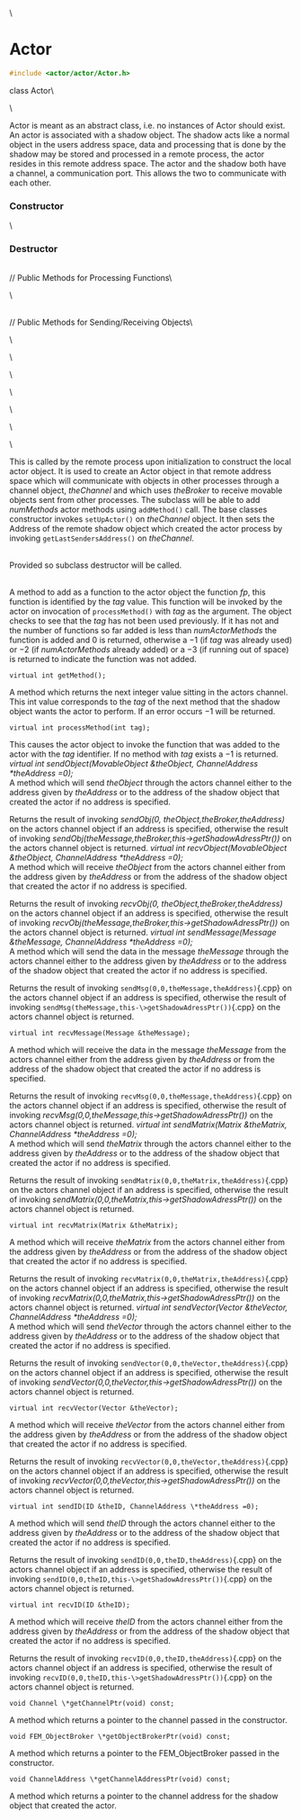 \
# Actor 

```cpp
#include <actor/actor/Actor.h>
```

class Actor\

\

Actor is meant as an abstract class, i.e. no instances of Actor should
exist. An actor is associated with a shadow object. The shadow acts like
a normal object in the users address space, data and processing that is
done by the shadow may be stored and processed in a remote process, the
actor resides in this remote address space. The actor and the shadow
both have a channel, a communication port. This allows the two to
communicate with each other.

### Constructor

\
### Destructor

\
// Public Methods for Processing Functions\

\

\
// Public Methods for Sending/Receiving Objects\

\

\

\

\

\

\

\

This is called by the remote process upon initialization to construct
the local actor object. It is used to create an Actor object in that
remote address space which will communicate with objects in other
processes through a channel object, *theChannel* and which uses
*theBroker* to receive movable objects sent from other processes. The
subclass will be able to add *numMethods* actor methods using
`addMethod()` call.
The base classes constructor invokes `setUpActor()` on *theChannel*
object. It then sets the Address of the remote shadow object which
created the actor process by invoking `getLastSendersAddress()` on
*theChannel*.

\
Provided so subclass destructor will be called.

\
A method to add as a function to the actor object the function *fp*,
this function is identified by the *tag* value. This function will be
invoked by the actor on invocation of `processMethod()` with *tag* as
the argument. The object checks to see that the *tag* has not been used
previously. If it has not and the number of functions so far added is
less than *numActorMethods* the function is added and $0$ is returned,
otherwise a $-1$ (if *tag* was already used) or $-2$ (if
*numActorMethods* already added) or a $-3$ (if running out of space) is
returned to indicate the function was not added.

```{.cpp}
virtual int getMethod();
```

A method which returns the next integer value sitting in the actors
channel. This int value corresponds to the *tag* of the next method that
the shadow object wants the actor to perform. If an error occurs $-1$
will be returned.

```{.cpp}
virtual int processMethod(int tag);
```

This causes the actor object to invoke the function that was added to
the actor with the *tag* identifier. If no method with *tag* exists a
$-1$ is returned.
*virtual int sendObject(MovableObject &theObject, ChannelAddress
\*theAddress =0);*\
A method which will send *theObject* through the actors channel either
to the address given by *theAddress* or to the address of the shadow
object that created the actor if no address is specified.

Returns the result of invoking *sendObj(0,
theObject,theBroker,theAddress)* on the actors channel object if an
address is specified, otherwise the result of invoking
*sendObj(theMessage,theBroker,this-\>getShadowAdressPtr())* on the
actors channel object is returned.
*virtual int recvObject(MovableObject &theObject, ChannelAddress
\*theAddress =0);*\
A method which will receive *theObject* from the actors channel either
from the address given by *theAddress* or from the address of the shadow
object that created the actor if no address is specified.

Returns the result of invoking *recvObj(0,
theObject,theBroker,theAddress)* on the actors channel object if an
address is specified, otherwise the result of invoking
*recvObj(theMessage,theBroker,this-\>getShadowAdressPtr())* on the
actors channel object is returned.
*virtual int sendMessage(Message &theMessage, ChannelAddress
\*theAddress =0);*\
A method which will send the data in the message *theMessage* through
the actors channel either to the address given by *theAddress* or to the
address of the shadow object that created the actor if no address is
specified.

Returns the result of invoking `sendMsg(0,0,theMessage,theAddress)`{.cpp} on
the actors channel object if an address is specified, otherwise the
result of invoking `sendMsg(theMessage,this-\>getShadowAdressPtr())`{.cpp} on
the actors channel object is returned.

```{.cpp}
virtual int recvMessage(Message &theMessage);
```

A method which will receive the data in the message *theMessage* from
the actors channel either from the address given by *theAddress* or from
the address of the shadow object that created the actor if no address is
specified.

Returns the result of invoking `recvMsg(0,0,theMessage,theAddress)`{.cpp} on
the actors channel object if an address is specified, otherwise the
result of invoking *recvMsg(0,0,theMessage,this-\>getShadowAdressPtr())*
on the actors channel object is returned.
*virtual int sendMatrix(Matrix &theMatrix, ChannelAddress \*theAddress
=0);*\
A method which will send *theMatrix* through the actors channel either
to the address given by *theAddress* or to the address of the shadow
object that created the actor if no address is specified.

Returns the result of invoking `sendMatrix(0,0,theMatrix,theAddress)`{.cpp} on
the actors channel object if an address is specified, otherwise the
result of invoking
*sendMatrix(0,0,theMatrix,this-\>getShadowAdressPtr())* on the actors
channel object is returned.

```{.cpp}
virtual int recvMatrix(Matrix &theMatrix);
```

A method which will receive *theMatrix* from the actors channel either
from the address given by *theAddress* or from the address of the shadow
object that created the actor if no address is specified.

Returns the result of invoking `recvMatrix(0,0,theMatrix,theAddress)`{.cpp} on
the actors channel object if an address is specified, otherwise the
result of invoking
*recvMatrix(0,0,theMatrix,this-\>getShadowAdressPtr())* on the actors
channel object is returned.
*virtual int sendVector(Vector &theVector, ChannelAddress \*theAddress
=0);*\
A method which will send *theVector* through the actors channel either
to the address given by *theAddress* or to the address of the shadow
object that created the actor if no address is specified.

Returns the result of invoking `sendVector(0,0,theVector,theAddress)`{.cpp} on
the actors channel object if an address is specified, otherwise the
result of invoking
*sendVector(0,0,theVector,this-\>getShadowAdressPtr())* on the actors
channel object is returned.

```{.cpp}
virtual int recvVector(Vector &theVector);
```

A method which will receive *theVector* from the actors channel either
from the address given by *theAddress* or from the address of the shadow
object that created the actor if no address is specified.

Returns the result of invoking `recvVector(0,0,theVector,theAddress)`{.cpp} on
the actors channel object if an address is specified, otherwise the
result of invoking
*recvVector(0,0,theVector,this-\>getShadowAdressPtr())* on the actors
channel object is returned.

```{.cpp}
virtual int sendID(ID &theID, ChannelAddress \*theAddress =0);
```

A method which will send *theID* through the actors channel either to
the address given by *theAddress* or to the address of the shadow object
that created the actor if no address is specified.

Returns the result of invoking `sendID(0,0,theID,theAddress)`{.cpp} on the
actors channel object if an address is specified, otherwise the result
of invoking `sendID(0,0,theID,this-\>getShadowAdressPtr())`{.cpp} on the
actors channel object is returned.

```{.cpp}
virtual int recvID(ID &theID);
```

A method which will receive *theID* from the actors channel either from
the address given by *theAddress* or from the address of the shadow
object that created the actor if no address is specified.

Returns the result of invoking `recvID(0,0,theID,theAddress)`{.cpp} on the
actors channel object if an address is specified, otherwise the result
of invoking `recvID(0,0,theID,this-\>getShadowAdressPtr())`{.cpp} on the
actors channel object is returned.

```{.cpp}
void Channel \*getChannelPtr(void) const;
```

A method which returns a pointer to the channel passed in the
constructor.

```{.cpp}
void FEM_ObjectBroker \*getObjectBrokerPtr(void) const;
```

A method which returns a pointer to the FEM_ObjectBroker passed in the
constructor.

```{.cpp}
void ChannelAddress \*getChannelAddressPtr(void) const;
```

A method which returns a pointer to the channel address for the shadow
object that created the actor.
